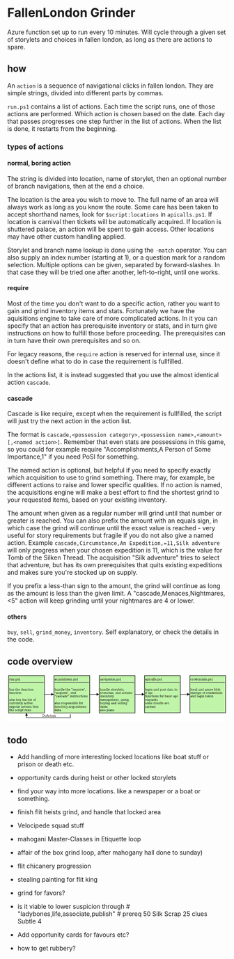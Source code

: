 # FallenLondon Grinder

Azure function set up to run every 10 minutes. Will cycle through a given set of storylets and choices in fallen london, as long as there are actions to spare.

## how

An `action` is a sequence of navigational clicks in fallen london. They are simple strings, divided into different parts by commas.

`run.ps1` contains a list of actions. Each time the script runs, one of those actions are performed. Which action is chosen based on the date. Each day that passes progresses one step further in the list of actions. When the list is done, it restarts from the beginning.

### types of actions

#### normal, boring action

The string is divided into location, name of storylet, then an optional number of branch navigations, then at the end a choice.

The location is the area you wish to move to. The full name of an area will always work as long as you know the route. Some care has been taken to accept shorthand names, look for `$script:locations` in `apicalls.ps1`. If location is carnival then tickets will be automatically acquired. If location is shuttered palace, an action will be spent to gain access. Other locations may have other custom handling applied.

Storylet and branch name lookup is done using the `-match` operator. You can also supply an index number (starting at 1), or a question mark for a random selection. Multiple options can be given, separated by forward-slashes. In that case they will be tried one after another, left-to-right, until one works.

#### require

Most of the time you don't want to do a specific action, rather you want to gain and grind inventory items and stats. Fortunately we have the aquisitions engine to take care of more complicated actions. In it you can specify that an action has prerequisite inventory or stats, and in turn give instructions on how to fulfill those before proceeding. The prerequisites can in turn have their own prerequisites and so on.

For legacy reasons, the `require` action is reserved for internal use, since it doesn't define what to do in case the requirement is fullfilled.

In the actions list, it is instead suggested that you use the almost identical action `cascade`.

#### cascade

Cascade is like require, except when the requirement is fullfilled, the script will just try the next action in the action list.

The format is `cascade,<possession category>,<possession name>,<amount>[,<named action>]`. Remember that even stats are possessions in this game, so you could for example require "Accomplishments,A Person of Some Importance,1" if you need PoSI for something.

The named action is optional, but helpful if you need to specify exactly which acquisition to use to grind something. There may, for example, be different actions to raise and lower specific qualities. If no action is named, the acquisitions engine will make a best effort to find the shortest grind to your requested items, based on your existing inventory.

The amount when given as a regular number will grind until that number or greater is reached. You can also prefix the amount with an equals sign, in which case the grind will continue until the exact value is reached - very useful for story requirements but fragile if you do not also give a named action. Example `cascade,Circumstance,An Expedition,=11,Silk adventure` will only progress when your chosen expedition is 11, which is the value for Tomb of the Silken Thread. The acquisition "Silk adventure" tries to select that adventure, but has its own prerequisites that quits existing expeditions and makes sure you're stocked up on supply.

If you prefix a less-than sign to the amount, the grind will continue as long as the amount is less than the given limit. A "cascade,Menaces,Nightmares,<5" action will keep grinding until your nightmares are 4 or lower.

#### others

`buy`, `sell`, `grind_money`, `inventory`. Self explanatory, or check the details in the code.

## code overview

![](overview.png)


## todo

* Add handling of more interesting locked locations like boat stuff or prison or death etc.
* opportunity cards during heist or other locked storylets
* find your way into more locations. like a newspaper or a boat or something.
* finish flit heists grind, and handle that locked area

* Velocipede squad stuff
* mahogani Master-Classes in Etiquette loop
* affair of the box grind loop, after mahogany hall done to sunday)
* flit chicanery progression
* stealing painting for flit king
* grind for favors?

* is it viable to lower suspicion through # "ladybones,life,associate,publish" # prereq 50 Silk Scrap 25 clues Subtle 4
* Add opportunity cards for favours etc?
* how to get rubbery?
